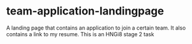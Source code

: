 # team-application-landingpage
A landing page that contains an application to join a certain team. It also contains a link to my resume. This is an HNGi8 stage 2 task
